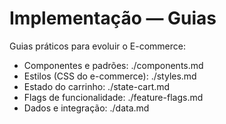 # Implementação — Guias

Guias práticos para evoluir o E-commerce:
- Componentes e padrões: ./components.md
- Estilos (CSS do e-commerce): ./styles.md
- Estado do carrinho: ./state-cart.md
- Flags de funcionalidade: ./feature-flags.md
- Dados e integração: ./data.md
